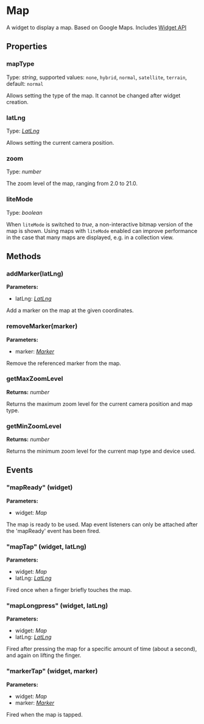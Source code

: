 # Map
A widget to display a map. Based on Google Maps.
Includes [Widget API](https://tabrisjs.com/documentation/latest/api/Widget)

## Properties
### mapType
Type: *string*, supported values: `none`, `hybrid`, `normal`, `satellite`, `terrain`, default: `normal`

Allows setting the type of the map. It cannot be changed after widget creation.

### latLng
Type: *[LatLng](LatLng.md)*

Allows setting the current camera position.

### zoom
Type: *number*

The zoom level of the map, ranging from 2.0 to 21.0.

### liteMode
Type: *boolean*

When `liteMode` is switched to *true*, a non-interactive bitmap version of the map is shown. Using maps with `liteMode` enabled can improve performance in the case that many maps are displayed, e.g. in a collection view.

## Methods

### addMarker(latLng)

**Parameters:** 

- latLng: *[LatLng](LatLng.md)*

Add a marker on the map at the given coordinates.

### removeMarker(marker)

**Parameters:** 

- marker: *[Marker](Marker.md)*

Remove the referenced marker from the map.

### getMaxZoomLevel

**Returns:** *number*

Returns the maximum zoom level for the current camera position and map type.

### getMinZoomLevel

**Returns:** *number*

Returns the minimum zoom level for the current map type and device used.

## Events

### "mapReady" (widget)

**Parameters:**

- widget: *Map*

The map is ready to be used. Map event listeners can only be attached after the 'mapReady' event has been fired.

### "mapTap" (widget, latLng)

**Parameters:**

- widget: *Map*
- latLng: *[LatLng](LatLng.md)*

Fired once when a finger briefly touches the map.

### "mapLongpress" (widget, latLng)

**Parameters:** 

- widget: *Map*
- latLng: *[LatLng](LatLng.md)*

Fired after pressing the map for a specific amount of time (about a second), and again on lifting the finger.

### "markerTap" (widget, marker)

**Parameters:** 

- widget: *Map*
- marker: *[Marker](Marker.md)*

Fired when the map is tapped.

